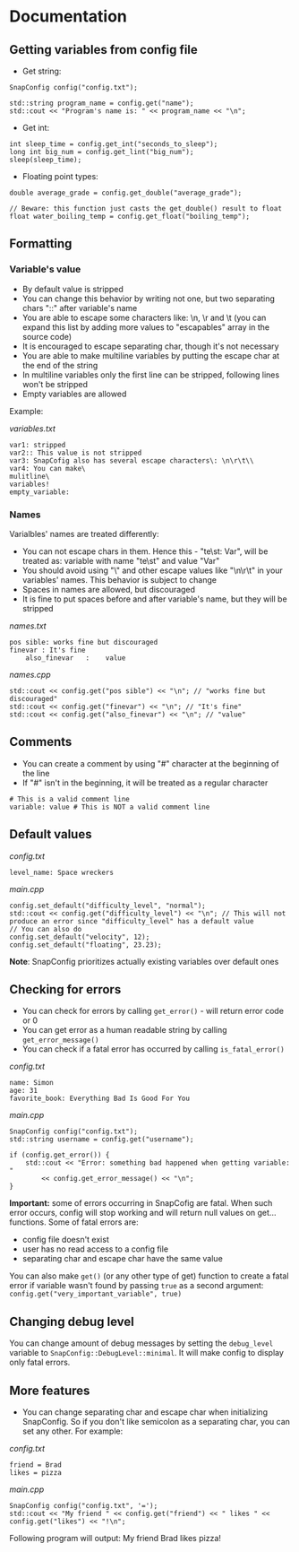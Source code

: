 # Documentation
## Getting variables from config file
* Get string:
```c_cpp
SnapConfig config("config.txt");

std::string program_name = config.get("name");
std::cout << "Program's name is: " << program_name << "\n";
```

* Get int:
```c_cpp
int sleep_time = config.get_int("seconds_to_sleep");
long int big_num = config.get_lint("big_num");
sleep(sleep_time);
```

* Floating point types:
```c_cpp
double average_grade = config.get_double("average_grade");

// Beware: this function just casts the get_double() result to float
float water_boiling_temp = config.get_float("boiling_temp");
```

## Formatting
### Variable's value
* By default value is stripped
* You can change this behavior by writing not one, but two separating chars "::" after variable's name
* You are able to escape some characters like: \n, \r and \t (you can expand this list by adding more values to "escapables" array in the source code)
* It is encouraged to escape separating char, though it's not necessary
* You are able to make multiline variables by putting the escape char at the end of the string
* In multiline variables only the first line can be stripped, following lines won't be stripped
* Empty variables are allowed

Example:

*variables.txt*
```
var1: stripped     
var2:: This value is not stripped 
var3: SnapCofig also has several escape characters\: \n\r\t\\
var4: You can make\
mulitline\
variables!
empty_variable:
```
### Names
Varialbles' names are treated differently:
* You can not escape chars in them. Hence this - "te\st: Var", will be treated as: variable with name "te\\st" and value "Var"
* You should avoid using "\\" and other escape values like "\n\r\t" in your variables' names. This behavior is subject to change
* Spaces in names are allowed, but discouraged
* It is fine to put spaces before and after variable's name, but they will be stripped

*names.txt*
```
pos sible: works fine but discouraged
finevar : It's fine
    also_finevar   :    value
```
*names.cpp*
```c_cpp
std::cout << config.get("pos sible") << "\n"; // "works fine but discouraged"
std::cout << config.get("finevar") << "\n"; // "It's fine"
std::cout << config.get("also_finevar") << "\n"; // "value"
```

## Comments
* You can create a comment by using "#" character at the beginning of the line
* If "#" isn't in the beginning, it will be treated as a regular character 
```
# This is a valid comment line
variable: value # This is NOT a valid comment line
```

## Default values
*config.txt*
```
level_name: Space wreckers
```
*main.cpp*
```c_cpp
config.set_default("difficulty_level", "normal");
std::cout << config.get("difficulty_level") << "\n"; // This will not produce an error since "difficulty_level" has a default value
// You can also do
config.set_default("velocity", 12);
config.set_default("floating", 23.23);
```
**Note**: SnapConfig prioritizes actually existing variables over default ones

## Checking for errors
* You can check for errors by calling `get_error()` - will return error code or 0
* You can get error as a human readable string by calling `get_error_message()`
* You can check if a fatal error has occurred by calling `is_fatal_error()`

*config.txt*
```
name: Simon
age: 31
favorite_book: Everything Bad Is Good For You
```

*main.cpp*
```c_cpp
SnapConfig config("config.txt");
std::string username = config.get("username");

if (config.get_error()) {
    std::cout << "Error: something bad happened when getting variable: "
        << config.get_error_message() << "\n";
}

```
**Important:** some of errors occurring in SnapCofig are fatal. When such error occurs, config will stop working and will return null values on get... functions. Some of fatal errors are:
* config file doesn't exist
* user has no read access to a config file
* separating char and escape char have the same value

You can also make `get()` (or any other type of get) function to create a fatal error if variable wasn't found by passing `true` as a second argument:  `config.get("very_important_variable", true)`

## Changing debug level
You can change amount of debug messages by setting the `debug_level` variable to `SnapConfig::DebugLevel::minimal`. It will make config to display only fatal errors.

## More features
* You can change separating char and escape char when initializing SnapConfig. So if you don't like semicolon as a separating char, you can set any other. For example:

*config.txt*
```
friend = Brad
likes = pizza
```
*main.cpp*
```c_cpp
SnapConfig config("config.txt", '=');
std::cout << "My friend " << config.get("friend") << " likes " << config.get("likes") << "!\n";
```
Following program will output: My friend Brad likes pizza!
